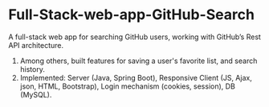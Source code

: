 # Full-Stack-web-app-GitHub-Search
A full-stack web app for searching GitHub users, working with GitHub’s Rest API architecture.
  1. Among others, built features for saving a user's favorite list, and search history.
  2. Implemented: Server (Java, Spring Boot), Responsive Client (JS, Ajax, json, HTML, Bootstrap), Login mechanism (cookies, session), DB (MySQL).
